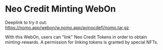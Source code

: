 # Neo Credit Minting WebOn

Deeplink to try it out: https://nomo.app/webon/w.nomo.app/avinocdefi/nomo.tar.gz

With this WebOn, users can "link" Neo Credit Tokens in order to obtain minting-rewards.
A permission for linking tokens is granted by special NFTs.
